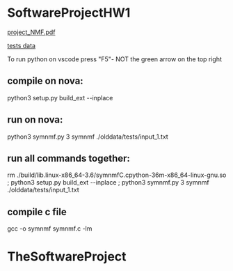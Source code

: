 # SoftwareProjectHW1

[project_NMF.pdf](https://github.com/Frostswing/TheSoftwareProject/files/12523480/project_NMF.pdf)

[tests data](https://docs.google.com/spreadsheets/d/1-6MauHUQOco9jXE3B6dBwO4hImGQSyMZbodNBbdyvIw/edit)

To run python on vscode press "F5"- NOT the green arrow on the top right

## compile on nova:

python3 setup.py build_ext --inplace

## run on nova:

python3 symnmf.py 3 symnmf ./olddata/tests/input_1.txt

## run all commands together:

rm ./build/lib.linux-x86_64-3.6/symnmfC.cpython-36m-x86_64-linux-gnu.so ; python3 setup.py build_ext --inplace ; python3 symnmf.py 3 symnmf ./olddata/tests/input_1.txt

## compile c file
gcc -o symnmf symnmf.c -lm

# TheSoftwareProject
